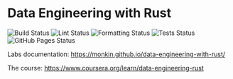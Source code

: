 # Data Engineering with Rust

![Build Status](https://github.com/monkin/data-engineering-with-rust/actions/workflows/release.yml/badge.svg)
![Lint Status](https://github.com/monkin/data-engineering-with-rust/actions/workflows/lint.yml/badge.svg)
![Formatting Status](https://github.com/monkin/data-engineering-with-rust/actions/workflows/rustfmt.yml/badge.svg)
![Tests Status](https://github.com/monkin/data-engineering-with-rust/actions/workflows/tests.yml/badge.svg)
![GitHub Pages Status](https://github.com/monkin/data-engineering-with-rust/actions/workflows/static.yml/badge.svg)

Labs documentation: https://monkin.github.io/data-engineering-with-rust/

The course: https://www.coursera.org/learn/data-engineering-rust
